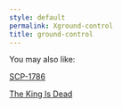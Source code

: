 ```yaml
---
style: default
permalink: Xground-control
title: ground-control
---
```

You may also like:

[SCP-1786](http://scp-wiki.net/scp-1786)

[The King Is Dead](http://scp-wiki.net/the-king-is-dead)
